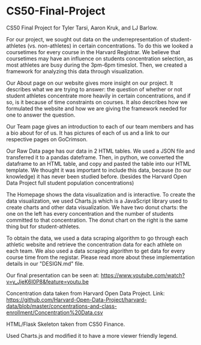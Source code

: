 # CS50-Final-Project
CS50 Final Project for Tyler Tarsi, Aaron Kruk, and LJ Barlow.

For our project, we sought out data on the underrepresentation of student-athletes (vs. non-athletes) in certain concentrations.
To do this we looked a coursetimes for every course in the Harvard Registrar. We believe that coursetimes may have an influence on students concentration selection, as most athletes are busy during the 3pm-6pm timeslot.
Then, we created a framework for analyzing this data through visualization.

Our About page on our website gives more insight on our project. It describes what we are trying to answer: the question of whether or not
student athletes concentrate more heavily in certain concentrations, and if so, is it because of time constraints on courses. It also describes
how we formulated the website and how we are giving the framework needed for one to answer the question.

Our Team page gives an introduction to each of our team members and has a bio about for of us. It has pictures of each of
us and a link to our respective pages on GoCrimson.

Our Raw Data page has our data in 2 HTML tables. We used a JSON file and transferred it to a pandas dateframe. Then, in python,
we converted the dataframe to an HTML table, and copy and pasted the table into our HTML template. We thought it was important to include this data, because (to our knowledge) it has never been studied before. (besides the Harvard Open Data Project full student population concentrations)

The Homepage shows the data visualization and is interactive. To create the data visualization, we used Charts.js which
is a JavaScript library used to create charts and other data visualization. We have two donut charts: the one on the left has every concentration and the
number of students committed to that concentration. The donut chart on the right is the same thing but for student-athletes.

To obtain the data, we used a data scraping algorithm to go through each athletic website and retrieve the concentration data
for each athlete on each team. We also used a data scraping algorithm to get data for every course time from the registar. Please read more about these implementation details in our "DESIGN.md" file.


Our final presentation can be seen at: https://www.youtube.com/watch?v=y_JjeK6I0P8&feature=youtu.be

Concentration data taken from Harvard Open Data Project. Link: https://github.com/Harvard-Open-Data-Project/harvard-data/blob/master/concentrations-and-class-enrollment/Concentration%20Data.csv

HTML/Flask Skeleton taken from CS50 Finance.

Used Charts.js and modified it to have a more viewer friendly legend.